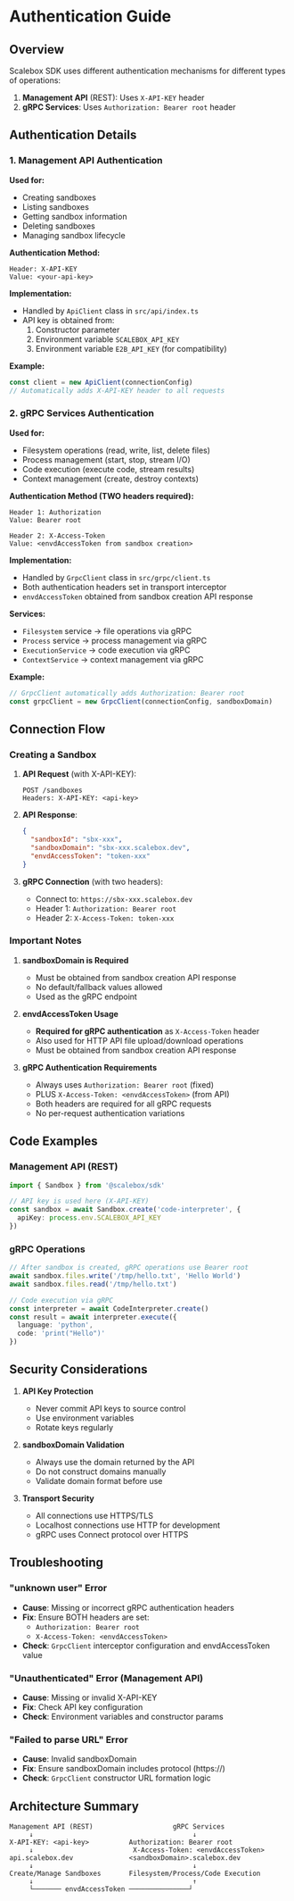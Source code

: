 # Authentication Guide

## Overview

Scalebox SDK uses different authentication mechanisms for different types of operations:

1. **Management API** (REST): Uses `X-API-KEY` header
2. **gRPC Services**: Uses `Authorization: Bearer root` header

## Authentication Details

### 1. Management API Authentication

**Used for:**
- Creating sandboxes
- Listing sandboxes
- Getting sandbox information
- Deleting sandboxes
- Managing sandbox lifecycle

**Authentication Method:**
```
Header: X-API-KEY
Value: <your-api-key>
```

**Implementation:**
- Handled by `ApiClient` class in `src/api/index.ts`
- API key is obtained from:
  1. Constructor parameter
  2. Environment variable `SCALEBOX_API_KEY`
  3. Environment variable `E2B_API_KEY` (for compatibility)

**Example:**
```typescript
const client = new ApiClient(connectionConfig)
// Automatically adds X-API-KEY header to all requests
```

### 2. gRPC Services Authentication

**Used for:**
- Filesystem operations (read, write, list, delete files)
- Process management (start, stop, stream I/O)
- Code execution (execute code, stream results)
- Context management (create, destroy contexts)

**Authentication Method (TWO headers required):**
```
Header 1: Authorization
Value: Bearer root

Header 2: X-Access-Token
Value: <envdAccessToken from sandbox creation>
```

**Implementation:**
- Handled by `GrpcClient` class in `src/grpc/client.ts`
- Both authentication headers set in transport interceptor
- `envdAccessToken` obtained from sandbox creation API response

**Services:**
- `Filesystem` service → file operations via gRPC
- `Process` service → process management via gRPC
- `ExecutionService` → code execution via gRPC
- `ContextService` → context management via gRPC

**Example:**
```typescript
// GrpcClient automatically adds Authorization: Bearer root
const grpcClient = new GrpcClient(connectionConfig, sandboxDomain)
```

## Connection Flow

### Creating a Sandbox

1. **API Request** (with X-API-KEY):
   ```
   POST /sandboxes
   Headers: X-API-KEY: <api-key>
   ```

2. **API Response**:
   ```json
   {
     "sandboxId": "sbx-xxx",
     "sandboxDomain": "sbx-xxx.scalebox.dev",
     "envdAccessToken": "token-xxx"
   }
   ```

3. **gRPC Connection** (with two headers):
   - Connect to: `https://sbx-xxx.scalebox.dev`
   - Header 1: `Authorization: Bearer root`
   - Header 2: `X-Access-Token: token-xxx`

### Important Notes

1. **sandboxDomain is Required**
   - Must be obtained from sandbox creation API response
   - No default/fallback values allowed
   - Used as the gRPC endpoint

2. **envdAccessToken Usage**
   - **Required for gRPC authentication** as `X-Access-Token` header
   - Also used for HTTP API file upload/download operations
   - Must be obtained from sandbox creation API response

3. **gRPC Authentication Requirements**
   - Always uses `Authorization: Bearer root` (fixed)
   - PLUS `X-Access-Token: <envdAccessToken>` (from API)
   - Both headers are required for all gRPC requests
   - No per-request authentication variations

## Code Examples

### Management API (REST)

```typescript
import { Sandbox } from '@scalebox/sdk'

// API key is used here (X-API-KEY)
const sandbox = await Sandbox.create('code-interpreter', {
  apiKey: process.env.SCALEBOX_API_KEY
})
```

### gRPC Operations

```typescript
// After sandbox is created, gRPC operations use Bearer root
await sandbox.files.write('/tmp/hello.txt', 'Hello World')
await sandbox.files.read('/tmp/hello.txt')

// Code execution via gRPC
const interpreter = await CodeInterpreter.create()
const result = await interpreter.execute({
  language: 'python',
  code: 'print("Hello")'
})
```

## Security Considerations

1. **API Key Protection**
   - Never commit API keys to source control
   - Use environment variables
   - Rotate keys regularly

2. **sandboxDomain Validation**
   - Always use the domain returned by the API
   - Do not construct domains manually
   - Validate domain format before use

3. **Transport Security**
   - All connections use HTTPS/TLS
   - Localhost connections use HTTP for development
   - gRPC uses Connect protocol over HTTPS

## Troubleshooting

### "unknown user" Error
- **Cause**: Missing or incorrect gRPC authentication headers
- **Fix**: Ensure BOTH headers are set:
  - `Authorization: Bearer root`
  - `X-Access-Token: <envdAccessToken>`
- **Check**: `GrpcClient` interceptor configuration and envdAccessToken value

### "Unauthenticated" Error (Management API)
- **Cause**: Missing or invalid X-API-KEY
- **Fix**: Check API key configuration
- **Check**: Environment variables and constructor params

### "Failed to parse URL" Error
- **Cause**: Invalid sandboxDomain
- **Fix**: Ensure sandboxDomain includes protocol (https://)
- **Check**: `GrpcClient` constructor URL formation logic

## Architecture Summary

```
Management API (REST)                    gRPC Services
     ↓                                        ↓
X-API-KEY: <api-key>          Authorization: Bearer root
     ↓                         X-Access-Token: <envdAccessToken>
api.scalebox.dev              <sandboxDomain>.scalebox.dev
     ↓                                        ↓
Create/Manage Sandboxes       Filesystem/Process/Code Execution
     ↓                                        ↑
     └─────── envdAccessToken ───────────────┘
```
